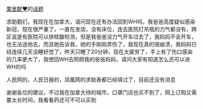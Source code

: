 [栗里馜❤](https://www.douban.com/people/48550935/)的[话题](https://www.douban.com/group/topic/164437565/)

求助鹅们，我现在在加拿大，请问现在还有办法回到WH吗，我爸爸高度疑似感染新冠，现在很严重了，一直在发烧，没有床位，连去医院打吊瓶的力气都没有，跨区说是有医院可以排核酸检测，但是我爸爸没力气开车过去了，我妈妈不会开车，也无法送他去，而且她告诉我，她的手刚刚弄伤了，我现在真的很崩溃，我妈妈已经连续几天没睡好觉了，昨天只睡了20分钟，现在太疲劳了，手上有了伤口感染的几率更大了，我想回WH去照顾我的爸爸妈妈，请问大家有知道怎么还可以进WH的吗  

人民网的，人民日报的，凤凰网的求助表都已经填过了，目前还没有消息  

谢谢各位的建议，不过我在加拿大待的城市，口罩门店也买不到了，网上订购又需要太长时间，我看看药还可不可以买到  
